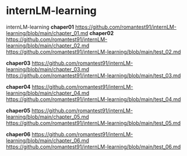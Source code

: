 # internLM-learning

internLM-learning
**chaper01**
https://github.com/romantest91/internLM-learning/blob/main/chapter_01.md
**chaper02**
https://github.com/romantest91/internLM-learning/blob/main/chapter_02.md
https://github.com/romantest91/internLM-learning/blob/main/test_02.md

**chaper03**
https://github.com/romantest91/internLM-learning/blob/main/chapter_03.md
https://github.com/romantest91/internLM-learning/blob/main/test_03.md

**chaper04**
https://github.com/romantest91/internLM-learning/blob/main/chapter_04.md
https://github.com/romantest91/internLM-learning/blob/main/test_04.md

**chaper05**
https://github.com/romantest91/internLM-learning/blob/main/chapter_05.md
https://github.com/romantest91/internLM-learning/blob/main/test_05.md

**chaper06**
https://github.com/romantest91/internLM-learning/blob/main/chapter_06.md
https://github.com/romantest91/internLM-learning/blob/main/test_06.md